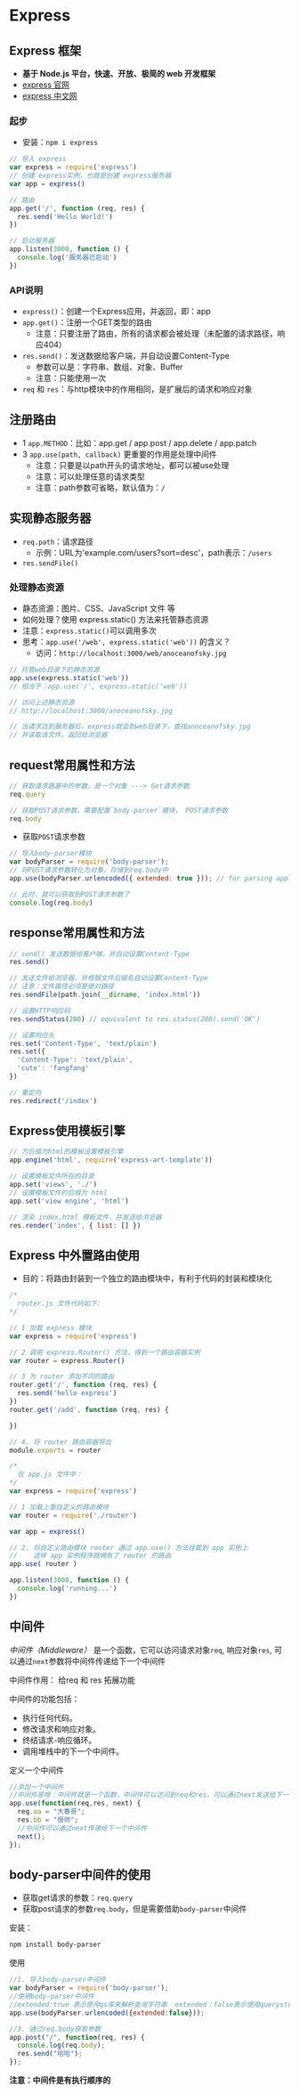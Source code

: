 # Express

## Express 框架

- **基于 Node.js 平台，快速、开放、极简的 web 开发框架**
- [express 官网](http://expressjs.com/)
- [express 中文网](http://expressjs.com.cn/)

### 起步

- 安装：`npm i express`

```js
// 导入 express
var express = require('express')
// 创建 express实例，也就是创建 express服务器
var app = express()

// 路由
app.get('/', function (req, res) {
  res.send('Hello World!')
})

// 启动服务器
app.listen(3000, function () {
  console.log('服务器已启动')
})
```

### API说明

- `express()`：创建一个Express应用，并返回，即：app
- `app.get()`：注册一个GET类型的路由
  - 注意：只要注册了路由，所有的请求都会被处理（未配置的请求路径，响应404）
- `res.send()`：发送数据给客户端，并自动设置Content-Type
  - 参数可以是：字符串、数组、对象、Buffer
  - 注意：只能使用一次
- `req` 和 `res`：与http模块中的作用相同，是扩展后的请求和响应对象

## 注册路由

- 1 `app.METHOD`：比如：app.get / app.post / app.delete / app.patch
- 3 `app.use(path, callback)` 更重要的作用是处理中间件
  - 注意：只要是以path开头的请求地址，都可以被use处理
  - 注意：可以处理任意的请求类型
  - 注意：path参数可省略，默认值为：`/`

## 实现静态服务器

- `req.path`：请求路径
  - 示例：URL为'example.com/users?sort=desc'，path表示：`/users`
- `res.sendFile()`

### 处理静态资源

- 静态资源：图片、CSS、JavaScript 文件 等
- 如何处理？使用 express.static() 方法来托管静态资源
- 注意：`express.static()`可以调用多次
- 思考：`app.use('/web', express.static('web'))` 的含义？
  - 访问：`http://localhost:3000/web/anoceanofsky.jpg`

```js
// 托管web目录下的静态资源
app.use(express.static('web'))
// 相当于：app.use('/', express.static('web'))

// 访问上述静态资源
// http://localhost:3000/anoceanofsky.jpg

// 当请求达到服务器后，express就会到web目录下，查找anoceanofsky.jpg
// 并读取该文件，返回给浏览器
```

## request常用属性和方法

```js
// 获取请求路基中的参数，是一个对象 ---> Get请求参数
req.query

// 获取POST请求参数，需要配置`body-parser`模块， POST请求参数
req.body
```

- 获取`POST`请求参数

```js
// 导入body-parser模块
var bodyParser = require('body-parser');
// 将POST请求参数转化为对象，存储到req.body中
app.use(bodyParser.urlencoded({ extended: true })); // for parsing application/x-www-form-urlencoded

// 此时，就可以获取到POST请求参数了
console.log(req.body)
```

## response常用属性和方法

```js
// send() 发送数据给客户端，并自动设置Content-Type
res.send()

// 发送文件给浏览器，并根据文件后缀名自动设置Content-Type
// 注意：文件路径必须是绝对路径
res.sendFile(path.join(__dirname, 'index.html'))

// 设置HTTP响应码
res.sendStatus(200) // equivalent to res.status(200).send('OK')

// 设置响应头
res.set('Content-Type', 'text/plain')
res.set({
  'Content-Type': 'text/plain',
  'cute': 'fangfang'
})

// 重定向
res.redirect('/index')
```

## Express使用模板引擎

```js
// 为后缀为html的模板设置模板引擎
app.engine('html', require('express-art-template'))

// 设置模板文件所在的目录
app.set('views', './')
// 设置模板文件的后缀为 html
app.set('view engine', 'html')

// 渲染 index.html 模板文件，并发送给浏览器
res.render('index', { list: [] })
```

## Express 中外置路由使用

- 目的：将路由封装到一个独立的路由模块中，有利于代码的封装和模块化

```js
/*
  router.js 文件代码如下:
*/

// 1 加载 express 模块
var express = require('express')

// 2 调用 express.Router() 方法，得到一个路由容器实例
var router = express.Router()

// 3 为 router 添加不同的路由
router.get('/', function (req, res) {
  res.send('hello express')
})
router.get('/add', function (req, res) {

})

// 4. 将 router 路由容器导出
module.exports = router
```

```js
/*
  在 app.js 文件中：
*/
var express = require('express')

// 1 加载上面自定义的路由模块
var router = require('./router')

var app = express()

// 2. 将自定义路由模块 router 通过 app.use() 方法挂载到 app 实例上
//    这样 app 实例程序就拥有了 router 的路由
app.use( router )

app.listen(3000, function () {
  console.log('running...')
})
```

## 中间件

*中间件（Middleware）* 是一个函数，它可以访问请求对象`req`, 响应对象`res`, 可以通过`next`参数将中间件传递给下一个中间件

中间件作用： 给req 和 res 拓展功能 

中间件的功能包括：

- 执行任何代码。
- 修改请求和响应对象。
- 终结请求-响应循环。
- 调用堆栈中的下一个中间件。



定义一个中间件

```javascript
//添加一个中间件
//中间件是啥：中间件就是一个函数，中间件可以访问到req和res，可以通过next发送给下一个中间件
app.use(function(req,res, next) {
  req.aa = "大春哥";
  res.bb = "很帅";
  //中间件可以通过next传递给下一个中间件
  next();
});
```

## body-parser中间件的使用

+ 获取get请求的参数：`req.query`
+ 获取post请求的参数`req.body`，但是需要借助`body-parser`中间件

安装：

```bash
npm install body-parser
```

使用

```javascript
//1. 导入body-parser中间件
var bodyParser = require('body-parser');
//使用body-parser中间件
//extended:true 表示使用qs库来解析查询字符串  extended：false表示使用querystring库来解析字符串
app.use(bodyParser.urlencoded({extended:false}));

//3. 通过req.body获取参数
app.post("/", function(req, res) {
  console.log(req.body);
  res.send("哈哈");
});
```

**注意：中间件是有执行顺序的**

